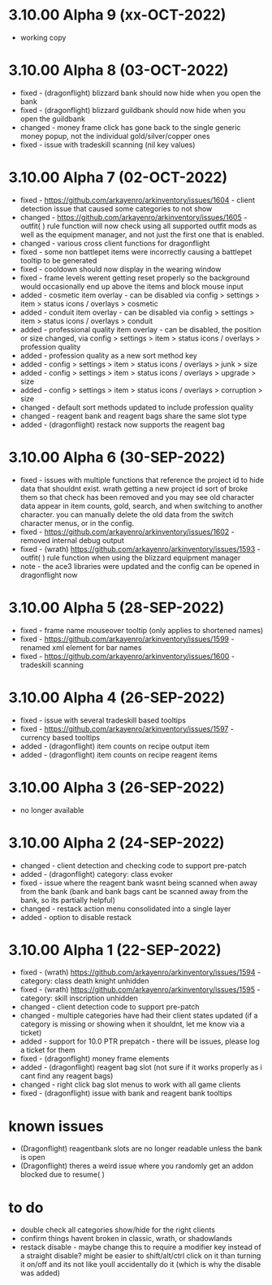 # 3.10.00 Alpha 9 (xx-OCT-2022)
 - working copy
 
# 3.10.00 Alpha 8 (03-OCT-2022)
 - fixed - (dragonflight) blizzard bank should now hide when you open the bank
 - fixed - (dragonflight) blizzard guildbank should now hide when you open the guildbank
 - changed - money frame click has gone back to the single generic money popup, not the individual gold/silver/copper ones
 - fixed - issue with tradeskill scanning (nil key values)
 
# 3.10.00 Alpha 7 (02-OCT-2022)
 - fixed - https://github.com/arkayenro/arkinventory/issues/1604 - client detection issue that caused some categories to not show
 - changed - https://github.com/arkayenro/arkinventory/issues/1605 - outfit( ) rule function will now check using all supported outfit mods as well as the equipment manager, and not just the first one that is enabled.
 - changed - various cross client functions for dragonflight
 - fixed - some non battlepet items were incorrectly causing a battlepet tooltip to be generated
 - fixed - cooldown should now display in the wearing window
 - fixed - frame levels werent getting reset properly so the background would occasionally end up above the items and block mouse input
 - added - cosmetic item overlay - can be disabled via config > settings > item > status icons / overlays > cosmetic
 - added - conduit item overlay - can be disabled via config > settings > item > status icons / overlays > conduit
 - added - professional quality item overlay - can be disabled, the position or size changed, via config > settings > item > status icons / overlays > profession quality
 - added - profession quality as a new sort method key
 - added - config > settings > item > status icons / overlays > junk > size
 - added - config > settings > item > status icons / overlays > upgrade > size
 - added - config > settings > item > status icons / overlays > corruption > size
 - changed - default sort methods updated to include profession quality
 - changed - reagent bank and reagent bags share the same slot type
 - added - (dragonflight) restack now supports the reagent bag

# 3.10.00 Alpha 6 (30-SEP-2022)
 - fixed - issues with multiple functions that reference the project id to hide data that shouldnt exist.  wrath getting a new project id sort of broke them so that check has been removed and you may see old character data appear in item counts, gold, search, and when switching to another character.  you can manually delete the old data from the switch character menus, or in the config.
 - fixed - https://github.com/arkayenro/arkinventory/issues/1602 - removed internal debug output
 - fixed - (wrath) https://github.com/arkayenro/arkinventory/issues/1593 - outfit( ) rule function when using the blizzard equipment manager
 - note - the ace3 libraries were updated and the config can be opened in dragonflight now

# 3.10.00 Alpha 5 (28-SEP-2022)
 - fixed - frame name mouseover tooltip (only applies to shortened names)
 - fixed - https://github.com/arkayenro/arkinventory/issues/1599 - renamed xml element for bar names
 - fixed - https://github.com/arkayenro/arkinventory/issues/1600 - tradeskill scanning
 
# 3.10.00 Alpha 4 (26-SEP-2022)
 - fixed - issue with several tradeskill based tooltips
 - fixed - https://github.com/arkayenro/arkinventory/issues/1597 - currency based tooltips
 - added - (dragonflight) item counts on recipe output item
 - added - (dragonflight) item counts on recipe reagent items

# 3.10.00 Alpha 3 (26-SEP-2022)
 - no longer available
 
# 3.10.00 Alpha 2 (24-SEP-2022)
 - changed - client detection and checking code to support pre-patch
 - added - (dragonflight) category: class evoker
 - fixed - issue where the reagent bank wasnt being scanned when away from the bank (bank and bank bags cant be scanned away from the bank, so its partially helpful)
 - changed - restack action menu consolidated into a single layer
 - added - option to disable restack
 
# 3.10.00 Alpha 1 (22-SEP-2022)
 - fixed - (wrath) https://github.com/arkayenro/arkinventory/issues/1594 - category: class death knight unhidden
 - fixed - (wrath) https://github.com/arkayenro/arkinventory/issues/1595 - category: skill inscription unhidden
 - changed - client detection code to support pre-patch
 - changed - multiple categories have had their client states updated (if a category is missing or showing when it shouldnt, let me know via a ticket)
 - added - support for 10.0 PTR prepatch - there will be issues, please log a ticket for them
 - fixed - (dragonflight) money frame elements
 - added  - (dragonflight) reagent bag slot (not sure if it works properly as i cant find any reagent bags)
 - changed - right click bag slot menus to work with all game clients
 - fixed - (dragonflight) issue with bank and reagent bank tooltips
 
# known issues
 - (Dragonflight) reagentbank slots are no longer readable unless the bank is open
 - (Dragonflight) theres a weird issue where you randomly get an addon blocked due to resume( )
 
# to do
 - double check all categories show/hide for the right clients
 - confirm things havent broken in classic, wrath, or shadowlands
 - restack disable - maybe change this to require a modifier key instead of a straight disable?  might be easier to shift/alt/ctrl click on it than turning it on/off and its not like youll accidentally do it (which is why the disable was added)
 